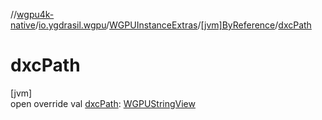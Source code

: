 //[wgpu4k-native](../../../../index.md)/[io.ygdrasil.wgpu](../../index.md)/[WGPUInstanceExtras](../index.md)/[[jvm]ByReference](index.md)/[dxcPath](dxc-path.md)

# dxcPath

[jvm]\
open override val [dxcPath](dxc-path.md): [WGPUStringView](../../-w-g-p-u-string-view/index.md)